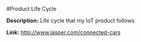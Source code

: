 #Product Life Cycle

**Description:** Life cycle that my IoT product follows

**Link:** http://www.jasper.com/connected-cars

